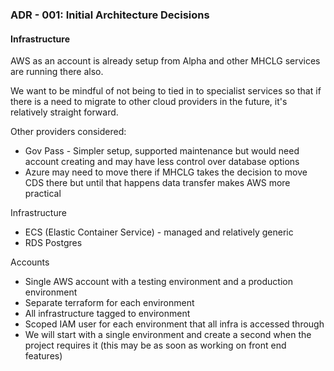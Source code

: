 ### ADR - 001: Initial Architecture Decisions

#### Infrastructure

AWS as an account is already setup from Alpha and other MHCLG services are running there also.

We want to be mindful of not being to tied in to specialist services so that if there is a need to migrate to other cloud providers in the future, it's relatively straight forward.

Other providers considered:
- Gov Pass - Simpler setup, supported maintenance but would need account creating and may have less control over database options
- Azure may need to move there if MHCLG takes the decision to move CDS there but until that happens data transfer makes AWS more practical

Infrastructure
- ECS (Elastic Container Service) - managed and relatively generic
- RDS Postgres

Accounts
- Single AWS account with a testing environment and a production environment
- Separate terraform for each environment
- All infrastructure tagged to environment
- Scoped IAM user for each environment that all infra is accessed through
- We will start with a single environment and create a second when the project requires it (this may be as soon as working on front end features)
